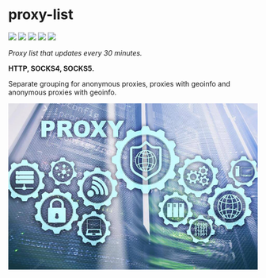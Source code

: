 # proxy-list
![](https://img.shields.io/github/license/rdavydov/proxy-list?style=for-the-badge&logo=github&color=purple&logoColor=green)
![](https://img.shields.io/github/stars/rdavydov/proxy-list?style=for-the-badge&logo=github&color=blue&logoColor=green)
![](https://img.shields.io/github/forks/rdavydov/proxy-list?style=for-the-badge&logo=github&color=blue&logoColor=green)
![](https://img.shields.io/github/watchers/rdavydov/proxy-list?style=for-the-badge&logo=github&color=blue&logoColor=green)
![](https://img.shields.io/github/last-commit/rdavydov/proxy-list?style=for-the-badge&logo=github&color=%233cab3b&logoColor=green)

*Proxy list that updates every 30 minutes.*

**HTTP, SOCKS4, SOCKS5.**

Separate grouping for anonymous proxies, proxies with geoinfo and anonymous proxies with geoinfo.

![](https://raw.githubusercontent.com/rdavydov/proxy-list/main/readme-img.jpg)
